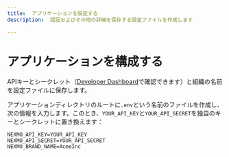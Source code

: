 ```yaml
---
title:  アプリケーションを設定する
description:  認証およびその他の詳細を保存する設定ファイルを作成します

---
```


アプリケーションを構成する
=============

APIキーとシークレット（[Developer Dashboard](https://dashboard.nexmo.com)で確認できます）と組織の名前を設定ファイルに保存します。

アプリケーションディレクトリのルートに`.env`という名前のファイルを作成し、次の情報を入力します。このとき、`YOUR_API_KEY`と`YOUR_API_SECRET`を独自のキーとシークレットに置き換えます：

    NEXMO_API_KEY=YOUR_API_KEY
    NEXMO_API_SECRET=YOUR_API_SECRET
    NEXMO_BRAND_NAME=AcmeInc

